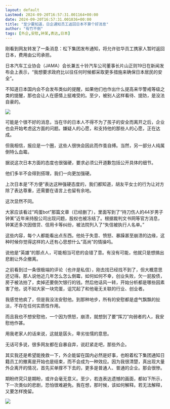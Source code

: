 ```yaml
---
layout: default
Lastmod: 2024-09-20T16:57:31.001164+00:00
date: 2024-09-20T16:57:31.001036+00:00
title: "至少要知道，日企通知员工返回日本不算个好消息"
author: "有竹不倒"
tags: [外企,安慰,钟某,表达,日本]
---
```


刚看到网友转发了一条消息：松下集团发布通知，将允许驻华员工携家人暂时返回日本，费用由公司承担。

日本汽车工业协会（JAMA）会长兼五十铃汽车公司董事长片山正则19日在新闻发布会上表示，“我想要求政府比以往任何时候都采取更多措施来确保日本居民的安全”。

不知道日本国内会不会发布类似的提醒，如果他们也作出什么提高来华警戒等级之类的提醒，那也会让人在感情上挺难受的。至少，被别人这样看待、提防，是没法自豪的。

![](https://images.weserv.nl/?url=https%3A//mmbiz.qpic.cn/sz_mmbiz_jpg/txC73sicDDx5wBoAcf92cBdBbmFGHcugCyEV3ibVL5u2tP19H8ETwmw9zjxZkj9WuFicmGHP17dRu6KxnH4DNia8kg/640%3Fwx_fmt%3Djpeg)

可能是个很不好的消息，当在华的日本人不得不为了孩子的安全而离开之后，企业也会开始考虑这方面的问题。嫌疑人的心愿，和支持他的那些人的心愿，正在达成。

但我相信，报应是一个圈，这些人很快会因此而作茧自缚。当然，另一部分人纯属倒特么血霉。

据说这次日本方面的态度也很强硬，要求必须公开道歉包括公开具体的细节。  

他们多半不会得到搭理，我们一向更加强硬。  

上次日本是“不方便”表达这种强硬态度的，我们都知道，胡友平女士的行为让对方除了表达尊重，还需要在语言上也留有余地。

这次显然不同。

大家应该看过“鸡蛋bot”那篇文章（已经删了），里面写到了“持刀伤人的44岁男子钟某”近年来持股公司出现问题，股权也被冻结了。根据裁判文书网等官方消息，钟某还多次因借贷、信用卡等纠纷，被法院列入了“失信被执行人名单。”  

这些内容，每个人都能看出点东西。他处于失意、愤怒、暴躁甚至崩溃的边缘，这种时候你觉得这样的人还有心思想什么“高尚”的情操吗。

说他是“英雄”的那点人，可能相当可悲的会错了意。有没有可能，他就只是想搞出悲剧让外企撤离。  

之前看到过一条很极端的评论（也许是私信），刚去找已经找不到了，但大概意思还记得。那人说他近几年怎么怎么倒霉，如何如何不幸，创业失败，欠一屁股债，房子被法拍了，卖掉还要倒欠银行的钱。然后他话风一转，开始分析都是哪些因素害了他，说不如大家一块完蛋，诅咒起了和他毫无关联的行业、创业者。  

我感觉他疯了，但是我没法安慰他。到那种地步，所有的安慰都是虚气飘飘的扯淡，不存在任何实质性作用。  

而且我也不想安慰他，一个因为愤怒，崩溃，就想到了要“挥刀”向弱者的人，我安慰他作甚。

用我老家人的话来说，这就是孱头，卑劣怯懦的意思。

无话可多说，很多网友都在自暴自弃，说赶紧走吧，那些外企。  

其实我还是希望能挽救一下，外企能留在国内必然是好事，也盼着松下集团通知日籍员工的撤离是开始也是结束，而不会成为一种效应。因为我很清楚，真出现大量外企离开的情况，首先买单撑不下去的，更多是普通人、普通的企业。那会很惨。

期盼终究只是期盼，或许会毫无意义。至少，若连表达遗憾的画面，都如下所示，下一次类似的悲剧，恐怕很难避免。我在想，那时候，该如何解释。若无法解释，又要怎样挽留。  

![](https://images.weserv.nl/?url=https%3A//mmbiz.qpic.cn/sz_mmbiz_png/txC73sicDDx5wBoAcf92cBdBbmFGHcugCzCrtUnmJ9gaDZGAfzby0Jkzd4icZ9EAEgXibkmE9sYic0uvEu62micASbQ/640%3Fwx_fmt%3Dpng%26from%3Dappmsg)

